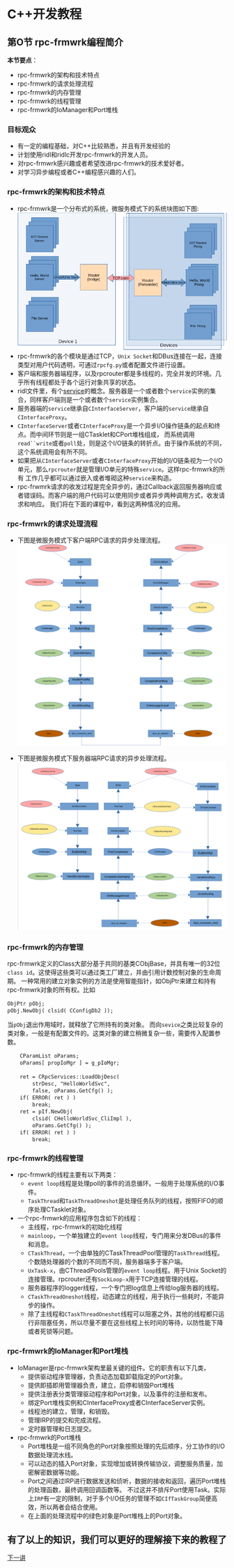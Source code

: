 # C++开发教程
## 第O节 rpc-frmwrk编程简介
**本节要点**：   
* rpc-frmwrk的架构和技术特点
* rpc-frmwrk的请求处理流程
* rpc-frmwrk的内存管理
* rpc-frmwrk的线程管理
* rpc-frmwrk的IoManager和Port堆栈

### 目标观众
  * 有一定的编程基础，对C++比较熟悉，并且有开发经验的
  * 计划使用ridl和ridlc开发rpc-frmwrk的开发人员。
  * 对rpc-frmwrk感兴趣或者希望改进rpc-frmwrk的技术爱好者。
  * 对学习异步编程或者C++编程感兴趣的人们。

### rpc-frmwrk的架构和技术特点
  * rpc-frmwrk是一个分布式的系统，微服务模式下的系统块图如下图:   
     ![block-diagram](../pics/rpc-block-diagram.png)   
  * rpc-frmwrk的各个模块是通过TCP，`Unix Socket`和DBus连接在一起，连接类型对用户代码透明，可通过`rpcfg.py`或者配置文件进行设置。
  * 客户端和服务器端程序，以及rpcrouter都是多线程的，完全并发的环境。几乎所有线程都处于各个运行对象共享的状态。
  * ridl文件里，有个[service](../ridl/README_cn.md#语句)的概念。服务器是一个或者数个`service`实例的集合，同样客户端则是一个或者数个`service`实例集合。
  * 服务器端的`service`继承自`CInterfaceServer`，客户端的`service`继承自`CInterfaceProxy`。
  * `CInterfaceServer`或者`CInterfaceProxy`是一个异步I/O操作链条的起点和终点。而中间环节则是一组CTasklet和CPort堆栈组成，
    而系统调用`read``write`或者`poll`处，则是这个I/O链条的转折点。由于操作系统的不同，这个系统调用会有所不同。
  * 如果把从`CInterfaceServer`或者`CInterfaceProxy`开始的I/O链条视为一个I/O单元，那么`rpcrouter`就是管理I/O单元的特殊`service`。这样rpc-frmwrk的所有
    工作几乎都可以通过嵌入或者堆砌这种`service`来构造。
  * rpc-frwmrk请求的收发过程是完全异步的，通过Callback返回服务器响应或者错误码。而客户端的用户代码可以使用同步或者异步两种调用方式，收发请求和响应。
    我们将在下面的课程中，看到这两种情况的应用。
  
### rpc-frmwrk的请求处理流程
  * 下图是微服务模式下客户端RPC请求的异步处理流程。   
     ![client process](../pics/client-req-process.png)   

  * 下图是微服务模式下服务器端RPC请求的异步处理流程。   
     ![server process](../pics/server-req-process.png)   

### rpc-frmwrk的内存管理
rpc-frmwrk定义的Class大部分基于共同的基类CObjBase，并具有唯一的32位`class id`。这使得这些类可以通过类工厂建立，并由引用计数控制对象的生命周期。
一种常用的建立对象实例的方法是使用智能指针，如ObjPtr来建立和持有rpc-frmwrk对象的所有权。比如   
```
ObjPtr pObj;
pObj.NewObj( clsid( CConfigDb2 ));
```
当`pObj`退出作用域时，就释放了它所持有的类对象。
而向`sevice`之类比较复杂的类对象，一般是有配置文件的。这类对象的建立稍微复杂一些，需要传入配置参数。
```
    CParamList oParams;
    oParams[ propIoMgr ] = g_pIoMgr;
    
    ret = CRpcServices::LoadObjDesc(
        strDesc, "HelloWorldSvc",
        false, oParams.GetCfg() );
    if( ERROR( ret ) )
        break;
    ret = pIf.NewObj(
        clsid( CHelloWorldSvc_CliImpl ),
        oParams.GetCfg() );
    if( ERROR( ret ) )
        break;
```
### rpc-frmwrk的线程管理
* rpc-frmwrk的线程主要有以下两类：
    * `event loop`线程是处理poll的事件的消息循环。一般用于处理系统的I/O事件。
    * `TaskThread`和`TaskThreadOneshot`是处理任务队列的线程，按照FIFO的顺序处理CTasklet对象。
* 一个rpc-frmwrk的应用程序包含如下的线程：
    * 主线程，rpc-frmwrk的初始化线程
    * `mainloop`，一个单独建立的`event loop`线程，专门用来分发DBus的事件和消息。
    * `CTaskThread`，一个由单独的CTaskThreadPool管理的`TaskThread`线程。个数随处理器的个数的不同而不同，服务器端多于客户端。
    * `UxTask-x`，由CThreadPools管理的`event loop`线程。用于Unix Socket的连接管理。rpcrouter还有`SockLoop-x`用于TCP连接管理的线程。
    * 服务器程序的logger线程，一个专门把log信息上传给log服务器的线程。
    * `CTaskThreadOneshot`线程，动态建立的线程，用于执行一些耗时，不能异步的操作。
    * 除了主线程和`CTaskThreadOneshot`线程可以阻塞之外，其他的线程都只运行非阻塞任务，所以尽量不要在这些线程上长时间的等待，以防性能下降或者死锁等问题。

### rpc-frmwrk的IoManager和Port堆栈
* IoManager是rpc-frmwrk架构里最关键的组件。它的职责有以下几类，
    * 提供驱动程序管理器，负责动态加载卸载指定的Port对象。
    * 提供即插即用管理器负责，建立，启停和销毁Port堆栈
    * 提供注册表分类管理驱动程序和Port对象，以及事件的注册和发布。
    * 绑定Port堆栈实例和CInterfaceProxy或者CInterfaceServer实例。
    * 线程池的建立，管理，和销毁。
    * 管理IRP的提交和完成流程。
    * 定时器管理和日志提交。
* rpc-frmwrk的Port堆栈
    * Port堆栈是一组不同角色的Port对象按照处理的先后顺序，分工协作的I/O数据处理流水线。
    * 可以动态的插入Port对象，实现增加或转换传输协议，调整服务质量，加密解密数据等功能。
    * Port之间通过IRP进行数据发送和侦听，数据的接收和返回，遍历Port堆栈的处理函数，最终调用回调函数等。
      不过这并不排斥Port使用Task。实际上`IRP`有一定的限制，对于多个I/O任务的管理不如`CIfTaskGroup`简便高效，所以两者会结合使用。
    * 在上面的处理流程中的绿色对象是Port堆栈上的Port对象。

## 有了以上的知识，我们可以更好的理解接下来的教程了
[下一讲](./Tut-HelloWorld_cn-1.md)
